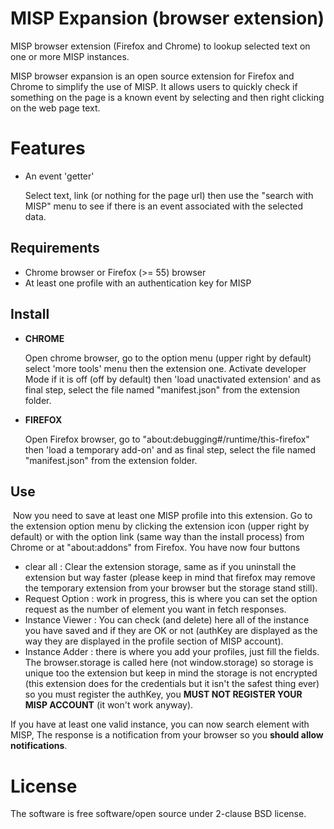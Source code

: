 # MISP Expansion (browser extension)

MISP browser extension (Firefox and Chrome) to lookup selected text on one or more MISP instances.

MISP browser expansion is an open source extension for Firefox and Chrome to simplify the use of MISP. It allows users to quickly check if something on the page is a known event by selecting and then right clicking on the web page text.

# Features

- An event 'getter'

  Select text, link (or nothing for the page url) then use the "search with MISP" menu to see if there is an event associated with the selected data.

## Requirements

- Chrome browser or Firefox (>= 55) browser
- At least one profile with an authentication key for MISP

## Install

- **CHROME** 

  Open chrome browser, go to the option menu (upper right by default) select 'more tools' menu then the extension one. Activate developer Mode if it is off (off by default) then 'load unactivated extension' and as final step, select the file named "manifest.json" from the extension folder.

- **FIREFOX**

  Open Firefox browser, go to "about:debugging#/runtime/this-firefox" then 'load a temporary add-on' and as final step, select the file named "manifest.json" from the extension folder.

## Use

​	Now you need to save at least one MISP profile into this extension. Go to the extension option menu by clicking the extension icon (upper right by default) or with the option link (same way than the install process) from Chrome or at "about:addons" from Firefox. You have now four buttons

- clear all : Clear the extension storage, same as if you uninstall the extension but way faster (please keep in mind that firefox may remove the temporary extension from your browser but the storage stand still).
- Request Option : work in progress, this is where you can set the option request as the number of element you want in fetch responses.
- Instance Viewer : You can check (and delete) here all of the instance you have saved and  if they are OK or not (authKey are displayed as the way they are displayed in the profile section of MISP account).
- Instance Adder : there is where you add your profiles, just fill the fields. The browser.storage is called here (not window.storage) so storage is unique too the extension but keep in mind the storage is not encrypted (this extension does for the credentials but it isn't the safest thing ever) so you must register the authKey, you **MUST NOT REGISTER YOUR MISP ACCOUNT** (it won't work anyway).



If you have at least one valid instance, you can now search element with MISP, The response is a notification from your browser so you **should allow notifications**.

# License

The software is free software/open source under 2-clause BSD license.

